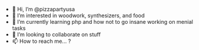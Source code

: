 - 👋 Hi, I’m @pizzapartyusa
- 👀 I’m interested in woodwork, synthesizers, and food
- 🌱 I’m currently learning php and how not to go insane working on menial tasks
- 💞️ I’m looking to collaborate on stuff
- 📫 How to reach me... ?

<!---
pizzapartyusa/pizzapartyusa is a ✨ special ✨ repository because its `README.md` (this file) appears on your GitHub profile.
You can click the Preview link to take a look at your changes.
--->
